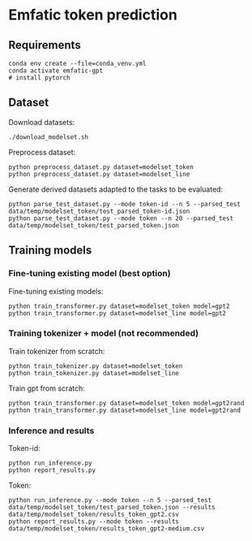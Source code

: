 # Emfatic token prediction

## Requirements
```shell
conda env create --file=conda_venv.yml
conda activate emfatic-gpt
# install pytorch
```

## Dataset
Download datasets:
```shell
./download_modelset.sh
```

Preprocess dataset:
```shell
python preprocess_dataset.py dataset=modelset_token
python preprocess_dataset.py dataset=modelset_line
```

Generate derived datasets adapted to the tasks to be evaluated:
```shell
python parse_test_dataset.py --mode token-id --n 5 --parsed_test data/temp/modelset_token/test_parsed_token-id.json
python parse_test_dataset.py --mode token --n 20 --parsed_test data/temp/modelset_token/test_parsed_token.json
```


## Training models

### Fine-tuning existing model (best option)

Fine-tuning existing models:
```shell
python train_transformer.py dataset=modelset_token model=gpt2
python train_transformer.py dataset=modelset_line model=gpt2
```

### Training tokenizer + model (not recommended)

Train tokenizer from scratch:
```shell
python train_tokenizer.py dataset=modelset_token
python train_tokenizer.py dataset=modelset_line
```

Train gpt from scratch:
```shell
python train_transformer.py dataset=modelset_token model=gpt2rand
python train_transformer.py dataset=modelset_line model=gpt2rand
```


### Inference and results

Token-id:
```shell
python run_inference.py
python report_results.py
```

Token:
```shell
python run_inference.py --mode token --n 5 --parsed_test data/temp/modelset_token/test_parsed_token.json --results data/temp/modelset_token/results_token_gpt2.csv
python report_results.py --mode token --results data/temp/modelset_token/results_token_gpt2-medium.csv
```